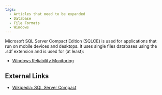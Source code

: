 ```yaml
---
tags:
  - Articles that need to be expanded
  - Database
  - File Formats
  - Windows
---
```

Microsoft SQL Server Compact Edition (SQLCE) is used for applications that run
on mobile devices and desktops. It uses single files databases using the .sdf
extension and is used for (at least):

* [Windows Reliability Monitoring](windows.md#reliability-monitoring)

## External Links

* [Wikipedia: SQL Server Compact](https://en.wikipedia.org/wiki/SQL_Server_Compact)
